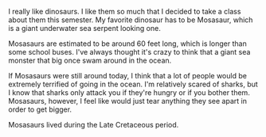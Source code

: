 I really like dinosaurs. I like them so much that I decided to take a class about them this semester. My favorite dinosaur has to be Mosasaur, which is a giant underwater sea serpent looking one. 

Mosasaurs are estimated to be around 60 feet long, which is longer than some school buses. I've always thought it's crazy to think that a giant sea monster that big once swam around in the ocean.

If Mosasaurs were still around today, I think that a lot of people would be extremely terrified of going in the ocean. I'm relatively scared of sharks, but I know that sharks only attack you if they're hungry or if you bother them. Mosasaurs, however, I feel like would just tear anything they see apart in order to get bigger. 

Mosasaurs lived during the Late Cretaceous period.
